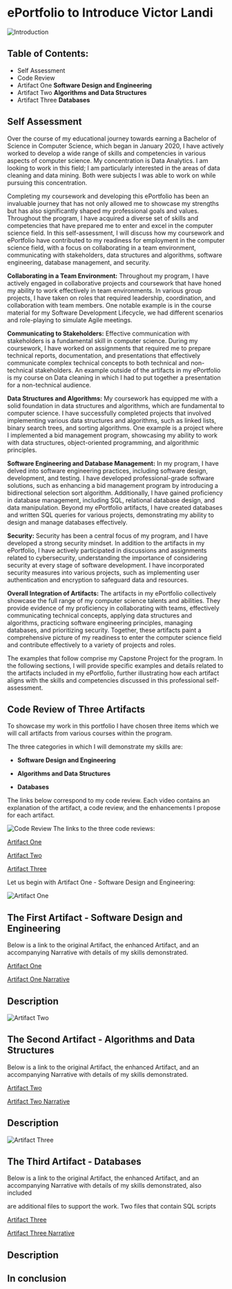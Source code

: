 # ePortfolio to Introduce Victor Landi

![Introduction](/assets/img/annie-spratt-dWYU3i-mqEo-unsplash.jpg)

## Table of Contents:
- Self Assessment
- Code Review
- Artifact One **Software Design and Engineering**
- Artifact Two **Algorithms and Data Structures**
- Artifact Three **Databases**



## Self Assessment



  
Over the course of my educational journey towards earning a Bachelor of Science in Computer Science, which began in January 2020, I have actively worked to develop a wide range of skills and competencies in various aspects of computer science. My concentration is Data Analytics. I am looking to work in this field; I am particularly interested in the areas of data cleaning and data mining. Both were subjects I was able to work on while pursuing this concentration. 

 Completing my coursework and developing this ePortfolio has been an invaluable journey that has not only allowed me to showcase my strengths but has also significantly shaped my professional goals and values. Throughout the program, I have acquired a diverse set of skills and competencies that have prepared me to enter and excel in the computer science field. In this self-assessment, I will discuss how my coursework and ePortfolio have contributed to my readiness for employment in the computer science field, with a focus on collaborating in a team environment, communicating with stakeholders, data structures and algorithms, software engineering, database management, and security.

**Collaborating in a Team Environment:**
         Throughout my program, I have actively engaged in collaborative projects and coursework that have honed my ability to work effectively in team environments. In various group projects, I have taken on roles that required leadership, coordination, and collaboration with team members. One notable example is in the course material for my Software Development Lifecycle, we had different scenarios and role-playing to simulate Agile meetings.

**Communicating to Stakeholders:**
         Effective communication with stakeholders is a fundamental skill in computer science. During my coursework, I have worked on assignments that required me to prepare technical reports, documentation, and presentations that effectively communicate complex technical concepts to both technical and non-technical stakeholders. An example outside of the artifacts in my ePortfolio is my course on Data cleaning in which I had to put together a presentation for a non-technical audience.

**Data Structures and Algorithms:**
         My coursework has equipped me with a solid foundation in data structures and algorithms, which are fundamental to computer science. I have successfully completed projects that involved implementing various data structures and algorithms, such as linked lists, binary search trees, and sorting algorithms. One example is a project where I implemented a bid management program, showcasing my ability to work with data structures, object-oriented programming, and algorithmic principles.

**Software Engineering and Database Management:**
         In my program, I have delved into software engineering practices, including software design, development, and testing. I have developed professional-grade software solutions, such as enhancing a bid management program by introducing a bidirectional selection sort algorithm. Additionally, I have gained proficiency in database management, including SQL, relational database design, and data manipulation. Beyond my ePortfolio artifacts, I have created databases and written SQL queries for various projects, demonstrating my ability to design and manage databases effectively.

**Security:**
         Security has been a central focus of my program, and I have developed a strong security mindset. In addition to the artifacts in my ePortfolio, I have actively participated in discussions and assignments related to cybersecurity, understanding the importance of considering security at every stage of software development. I have incorporated security measures into various projects, such as implementing user authentication and encryption to safeguard data and resources.

**Overall Integration of Artifacts:**
         The artifacts in my ePortfolio collectively showcase the full range of my computer science talents and abilities. They provide evidence of my proficiency in collaborating with teams, effectively communicating technical concepts, applying data structures and algorithms, practicing software engineering principles, managing databases, and prioritizing security. Together, these artifacts paint a comprehensive picture of my readiness to enter the computer science field and contribute effectively to a variety of projects and roles.

The examples that follow comprise my Capstone Project for the program. In the following sections, I will provide specific examples and details related 
to the artifacts included in my ePortfolio, further illustrating how each artifact aligns with the skills and competencies discussed in this professional self-assessment.

## Code Review of Three Artifacts

To showcase my work in this portfolio I have chosen three items which we will call artifacts from various courses within the program.

The three categories in which I will demonstrate my skills are:

- **Software Design and Engineering**

- **Algorithms and Data Structures**

- **Databases**

The links below correspond to my code review. Each video contains an explanation of the artifact,
a code review, and the enhancements I propose for each artifact. 

![Code Review](/assets/img/jason-goodman-Oalh2MojUuk-unsplash.jpg)
The links to the three code reviews:

[Artifact One](https://youtu.be/4n3DoIpqtC4)

[Artifact Two](https://youtu.be/8b6zVVGQ_Vg)

[Artifact Three](https://youtu.be/Qle14z4Gb1A)

Let us begin with Artifact One - Software Design and Engineering:


![Artifact One](/assets/img/clement-helardot-95YRwf6CNw8-unsplash.jpg)

## The First Artifact - Software Design and Engineering

Below is a link to the original Artifact, the enhanced Artifact, and an accompanying Narrative with details of my skills demonstrated. 

[Artifact One](https://github.com/Vice25/Vice25.github.io/blob/main/Artifact%20One.zip)


[Artifact One Narrative](https://github.com/Vice25/Vice25.github.io/blob/main/Artifact%20One%20Narrative.docx)

## Description

![Artifact Two](assets/img/mimi-thian-ZKBzlifgkgw-unsplash.jpg)


## The Second Artifact -  Algorithms and Data Structures

Below is a link to the original Artifact, the enhanced Artifact, and an accompanying Narrative with details of my skills demonstrated.

[Artifact Two](https://github.com/Vice25/Vice25.github.io/blob/main/Artifact%20Two.zip)


[Artifact Two Narrative](https://github.com/Vice25/Vice25.github.io/blob/main/Artifact%20Two%20Narrative%20(1).docx)

## Description


![Artifact Three](assets/img/gabriel-heinzer-g5jpH62pwes-unsplash.jpg)

## The Third Artifact - Databases

Below is a link to the original Artifact, the enhanced Artifact, and an accompanying Narrative with details of my skills demonstrated, also included

are additional files to support the work. Two files that contain SQL scripts

[Artifact Three]()


[Artifact Three Narrative]()

## Description

## In conclusion

 
 

                                                 
              

                                                    
